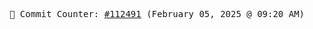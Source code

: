 <p align="center">
    <samp>
        📮 Commit Counter: <a href="https://github.com/Javascript-void0/Javascript-void0/commits/main">#112491</a> (February 05, 2025 @ 09:20 AM)
    </samp>
</p>